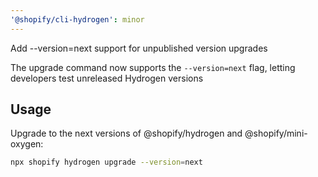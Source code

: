 ```yaml
---
'@shopify/cli-hydrogen': minor
---
```


Add --version=next support for unpublished version upgrades

The upgrade command now supports the `--version=next` flag, letting developers test unreleased Hydrogen versions

## Usage

Upgrade to the next versions of @shopify/hydrogen and @shopify/mini-oxygen:

```bash
npx shopify hydrogen upgrade --version=next
```
